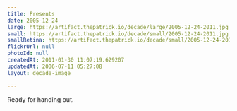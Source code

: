 ```yaml
---
title: Presents
date: 2005-12-24
large: https://artifact.thepatrick.io/decade/large/2005-12-24-2011.jpg
small: https://artifact.thepatrick.io/decade/small/2005-12-24-2011.jpg
smallRetina: https://artifact.thepatrick.io/decade/small/2005-12-24-2011@2x.jpg
flickrUrl: null
photoId: null
createdAt: 2011-01-30 11:07:19.629207
updatedAt: 2006-07-11 05:27:08
layout: decade-image

---
```

Ready for handing out.
